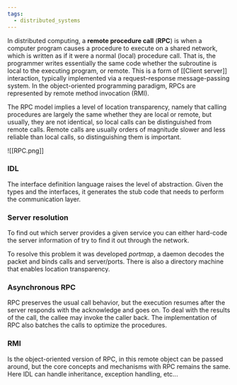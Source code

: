 ```yaml
---
tags:
  - distributed_systems
---
```

In distributed computing, a **remote procedure call** (**RPC**) is when a computer program causes a procedure to execute on a shared network, which is written as if it were a normal (local) procedure call. That is, the programmer writes essentially the same code whether the subroutine is local to the executing program, or remote. This is a form of [[Client server]] interaction, typically implemented via a request–response message-passing system. In the object-oriented programming paradigm, RPCs are represented by remote method invocation (RMI). 

The RPC model implies a level of location transparency, namely that calling procedures are largely the same whether they are local or remote, but usually, they are not identical, so local calls can be distinguished from remote calls. Remote calls are usually orders of magnitude slower and less reliable than local calls, so distinguishing them is important.

![[RPC.png]]
### IDL

The interface definition language raises the level of abstraction. Given the types and the interfaces, it generates the stub code that needs to perform the communication layer.

### Server resolution

To find out which server provides a given service you can either hard-code the server information of try to find it out through the network.

To resolve this problem it was developed $portmap$, a daemon decodes the packet and binds calls and server/ports.
There is also a directory machine that enables location transparency.

### Asynchronous RPC

RPC preserves the usual call behavior, but the execution resumes after the server responds with the acknowledge and goes on. To deal with the results of the call, the callee may invoke the caller back. 
The implementation of RPC also batches the calls to optimize the procedures.

### RMI

Is the object-oriented version of RPC, in this remote object can be passed around, but the core concepts and mechanisms with RPC remains the same. Here IDL can handle inheritance, exception handling, etc...
